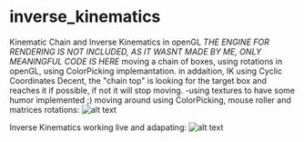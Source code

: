 # inverse_kinematics
Kinematic Chain and Inverse Kinematics in openGL
*THE ENGINE FOR RENDERING IS NOT INCLUDED, AS IT WASNT MADE BY ME, ONLY MEANINGFUL CODE IS HERE*
moving a chain of boxes, using rotations in openGL, using ColorPicking implemantation.
in addaition, IK using Cyclic Coordinates Decent, the "chain top" is looking for the target box and reaches it if possible, if not it will stop moving.
-using textures to have some humor implemented ;)
moving around using ColorPicking, mouse roller and matrices rotations:
![alt text](https://raw.github.com/AmitTurner/inverse_kinematics/master/test3.gif)

Inverse Kinematics working live and adapating:
![alt text](https://raw.github.com/AmitTurner/inverse_kinematics/master/test4.gif)
